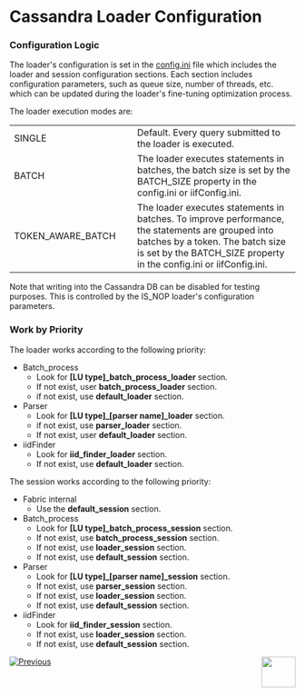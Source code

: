 # Cassandra Loader Configuration 

### Configuration Logic

The loader's configuration is set in the [config.ini](/articles/02_fabric_architecture/05_fabric_main_configuration_files.md#configini) file which includes the loader and session configuration sections. Each section includes configuration parameters, such as queue size, number of threads, etc. which can be updated during the loader's fine-tuning optimization process.

The loader execution modes are:

<table>
<tbody>
<tr>
<td width=250px>SINGLE</td>
<td width=650px>Default. Every query submitted to the loader is executed.</td>
</tr>
<tr>
<td>BATCH</td>
<td>The loader executes statements in batches, the batch size is set by the BATCH_SIZE property in the config.ini or iifConfig.ini.</td>
</tr>
<tr>
<td>TOKEN_AWARE_BATCH</td>
<td>The loader executes statements in batches. To improve performance, the statements are grouped into batches by a token. The batch size is set by the BATCH_SIZE property in the config.ini or iifConfig.ini.</td>
</tr>
</tbody>
</table>

Note that writing into the Cassandra DB can be disabled for testing purposes. This is controlled by the IS_NOP loader's configuration parameters.

### Work by Priority

The loader works according to the following priority:

- Batch_process
  - Look for **[LU type]_batch_process_loader** section.
  - If not exist, user **batch_process_loader** section.
  - if not exist, use **default_loader** section.
- Parser
  - Look for **[LU type]_[parser name]_loader** section.
  - if not exist, use **parser_loader** section.
  - If not exist, user **default_loader** section.
- iidFinder
  - Look for **iid_finder_loader** section.
  - If not exist, use **default_loader** section.

The session works according to the following priority:

- Fabric internal
  - Use the **default_session** section.
- Batch_process
  - Look for **[LU type]_batch_process_session** section.
  - If not exist, use **batch_process_session** section.
  - If not exist, use **loader_session** section.
  - If not exist, use **default_session** section.
- Parser
  - Look for **[LU type]_[parser name]_session** section.
  - If not exist, use **parser_session** section.
  - If not exist, use **loader_session** section.
  - If not exist, use **default_session** section.
- iidFinder
  - Look for **iid_finder_session** section.
  - If not exist, use **loader_session** section.
  - If not exist, use **default_session** section.
    



[![Previous](/articles/images/Previous.png)](02_loader_architecture.md)[<img align="right" width="60" height="54" src="/articles/images/Next.png">](04_loader_invocation.md) 


